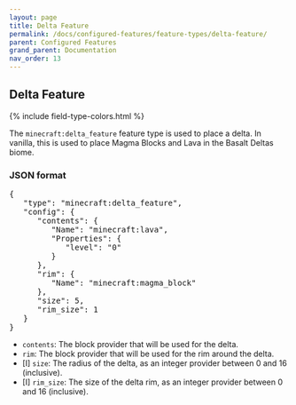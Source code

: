 ```yaml
---
layout: page
title: Delta Feature
permalink: /docs/configured-features/feature-types/delta-feature/
parent: Configured Features
grand_parent: Documentation
nav_order: 13
---
```


## Delta Feature

<head>
    {% include field-type-colors.html %}
</head>

The `minecraft:delta_feature` feature type is used to place a delta. In vanilla, this is used to place Magma Blocks and Lava in the Basalt Deltas biome.

### JSON format

<pre>
{
   "type": "minecraft:delta_feature",
   "config": {
      "contents": {
         "Name": "minecraft:lava",
         "Properties": {
            "level": "0"
         }
      },
      "rim": {
         "Name": "minecraft:magma_block"
      },
      "size": 5,
      "rim_size": 1
   }
}
</pre>

* `contents`: The block provider that will be used for the delta.
* `rim`: The block provider that will be used for the rim around the delta.
* <span int>[I]</span> `size`: The radius of the delta, as an integer provider between 0 and 16 (inclusive).
* <span int>[I]</span> `rim_size`: The size of the delta rim, as an integer provider between 0 and 16 (inclusive).